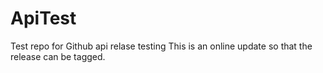 # ApiTest
Test repo for Github api relase testing
This is an online update so that the release can be tagged.
